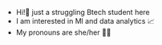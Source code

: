 - Hi!👋 just a struggling Btech student here
- I am interested in Ml and data analytics 📈
- My pronouns are she/her 🙋‍♀️


<!---
shetries/shetries is a ✨ special ✨ repository because its `README.md` (this file) appears on your GitHub profile.
You can click the Preview link to take a look at your changes.
--->
